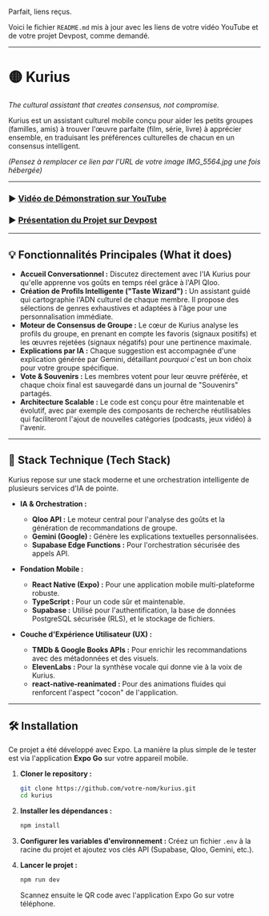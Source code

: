 Parfait, liens reçus.

Voici le fichier `README.md` mis à jour avec les liens de votre vidéo YouTube et de votre projet Devpost, comme demandé.

-----

# 🟡 Kurius

*The cultural assistant that creates consensus, not compromise.*

Kurius est un assistant culturel mobile conçu pour aider les petits groupes (familles, amis) à trouver l'œuvre parfaite (film, série, livre) à apprécier ensemble, en traduisant les préférences culturelles de chacun en un consensus intelligent.

  
*(Pensez à remplacer ce lien par l'URL de votre image IMG\_5564.jpg une fois hébergée)*

-----

### ► [Vidéo de Démonstration sur YouTube](https://www.youtube.com/watch?v=RC5taKtVO1E&ab_channel=AlexandreSanchez)

### ► [Présentation du Projet sur Devpost](https://devpost.com/software/kurius)

-----

## 💡 Fonctionnalités Principales (What it does)

  * **Accueil Conversationnel :** Discutez directement avec l'IA Kurius pour qu'elle apprenne vos goûts en temps réel grâce à l'API Qloo.
  * **Création de Profils Intelligente ("Taste Wizard") :** Un assistant guidé qui cartographie l'ADN culturel de chaque membre. Il propose des sélections de genres exhaustives et adaptées à l'âge pour une personnalisation immédiate.
  * **Moteur de Consensus de Groupe :** Le cœur de Kurius analyse les profils du groupe, en prenant en compte les favoris (signaux positifs) et les œuvres rejetées (signaux négatifs) pour une pertinence maximale.
  * **Explications par IA :** Chaque suggestion est accompagnée d'une explication générée par Gemini, détaillant *pourquoi* c'est un bon choix pour votre groupe spécifique.
  * **Vote & Souvenirs :** Les membres votent pour leur œuvre préférée, et chaque choix final est sauvegardé dans un journal de "Souvenirs" partagés.
  * **Architecture Scalable :** Le code est conçu pour être maintenable et évolutif, avec par exemple des composants de recherche réutilisables qui faciliteront l'ajout de nouvelles catégories (podcasts, jeux vidéo) à l'avenir.

-----

## 🚀 Stack Technique (Tech Stack)

Kurius repose sur une stack moderne et une orchestration intelligente de plusieurs services d'IA de pointe.

  * **IA & Orchestration :**

      * **Qloo API :** Le moteur central pour l'analyse des goûts et la génération de recommandations de groupe.
      * **Gemini (Google) :** Génère les explications textuelles personnalisées.
      * **Supabase Edge Functions :** Pour l'orchestration sécurisée des appels API.

  * **Fondation Mobile :**

      * **React Native (Expo) :** Pour une application mobile multi-plateforme robuste.
      * **TypeScript :** Pour un code sûr et maintenable.
      * **Supabase :** Utilisé pour l'authentification, la base de données PostgreSQL sécurisée (RLS), et le stockage de fichiers.

  * **Couche d'Expérience Utilisateur (UX) :**

      * **TMDb & Google Books APIs :** Pour enrichir les recommandations avec des métadonnées et des visuels.
      * **ElevenLabs :** Pour la synthèse vocale qui donne vie à la voix de Kurius.
      * **react-native-reanimated :** Pour des animations fluides qui renforcent l'aspect "cocon" de l'application.

-----

## 🛠️ Installation

Ce projet a été développé avec Expo. La manière la plus simple de le tester est via l'application **Expo Go** sur votre appareil mobile.

1.  **Cloner le repository :**

    ```bash
    git clone https://github.com/votre-nom/kurius.git
    cd kurius
    ```

2.  **Installer les dépendances :**

    ```bash
    npm install
    ```

3.  **Configurer les variables d'environnement :**
    Créez un fichier `.env` à la racine du projet et ajoutez vos clés API (Supabase, Qloo, Gemini, etc.).

4.  **Lancer le projet :**

    ```bash
    npm run dev
    ```

    Scannez ensuite le QR code avec l'application Expo Go sur votre téléphone.